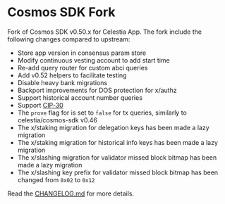 # Cosmos SDK Fork

Fork of Cosmos SDK v0.50.x for Celestia App.
The fork include the following changes compared to upstream:

* Store app version in consensus param store
* Modify continuous vesting account to add start time 
* Re-add query router for custom abci queries
* Add v0.52 helpers to facilitate testing
* Disable heavy bank migrations
* Backport improvements for DOS protection for x/authz
* Support historical account number queries 
* Support [CIP-30](https://github.com/celestiaorg/CIPs/blob/main/cips/cip-030.md)
* The `prove` flag for is set to `false` for tx queries, similarly to celestia/cosmos-sdk v0.46
* The x/staking migration for delegation keys has been made a lazy migration
* The x/staking migration for historical info keys has been made a lazy migration
* The x/slashing migration for validator missed block bitmap has been made a lazy migration
* The x/slashing key prefix for validator missed block bitmap has been changed from `0x02` to `0x12`

Read the [CHANGELOG.md](CHANGELOG.md) for more details.
